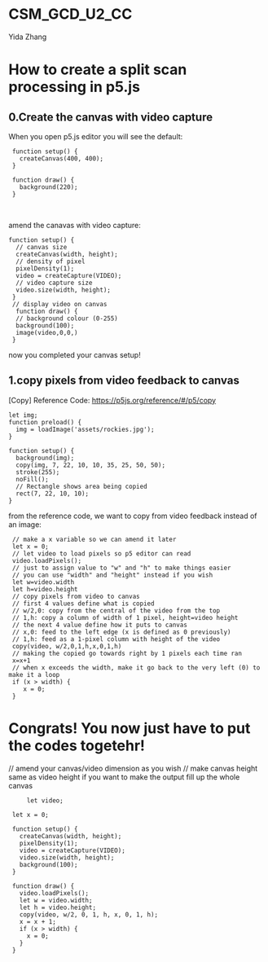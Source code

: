 # CSM_GCD_U2_CC
Yida Zhang

# How to create a split scan processing in p5.js


## 0.Create the canvas with video capture
When you open p5.js editor you will see the default:

     function setup() {
       createCanvas(400, 400);
     }

     function draw() {
       background(220);
     }
     
<br>

amend the canavas with video capture:

    function setup() {
      // canvas size
      createCanvas(width, height);
      // density of pixel
      pixelDensity(1);
      video = createCapture(VIDEO);
      // video capture size
      video.size(width, height);
     }
     // display video on canvas
      function draw() {
      // background colour (0-255)
      background(100);
      image(video,0,0,)
     }
     
now you completed your canvas setup!
     
## 1.copy pixels from video feedback to canvas

[Copy] Reference Code: https://p5js.org/reference/#/p5/copy
    
    let img;
    function preload() {
      img = loadImage('assets/rockies.jpg');
    }

    function setup() {
      background(img);
      copy(img, 7, 22, 10, 10, 35, 25, 50, 50);
      stroke(255);
      noFill();
      // Rectangle shows area being copied
      rect(7, 22, 10, 10);
    }
    
from the reference code, we want to copy from video feedback instead of an image:

     // make a x variable so we can amend it later
     let x = 0;
     // let video to load pixels so p5 editor can read
     video.loadPixels();
     // just to assign value to "w" and "h" to make things easier
     // you can use "width" and "height" instead if you wish
     let w=video.width
     let h=video.height
     // copy pixels from video to canvas
     // first 4 values define what is copied
     // w/2,0: copy from the central of the video from the top
     // 1,h: copy a column of width of 1 pixel, height=video height
     // the next 4 value define how it puts to canvas
     // x,0: feed to the left edge (x is defined as 0 previously)
     // 1,h: feed as a 1-pixel column with height of the video
     copy(video, w/2,0,1,h,x,0,1,h)
     // making the copied go towards right by 1 pixels each time ran
     x=x+1
     // when x exceeds the width, make it go back to the very left (0) to make it a loop
     if (x > width) {
        x = 0;
     }
     
# Congrats! You now just have to put the codes togetehr!

// amend your canvas/video dimension as you wish
// make canvas height same as video height if you want to make the output fill up the whole canvas

         let video;

     let x = 0;

     function setup() {
       createCanvas(width, height);
       pixelDensity(1);
       video = createCapture(VIDEO);
       video.size(width, height);
       background(100);
     }

     function draw() {
       video.loadPixels();
       let w = video.width;
       let h = video.height;
       copy(video, w/2, 0, 1, h, x, 0, 1, h);
       x = x + 1;
       if (x > width) {
         x = 0;
       }
     }
